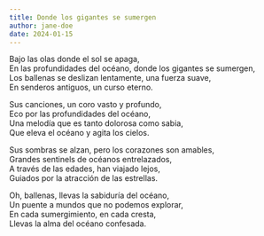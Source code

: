 ```yaml
---
title: Donde los gigantes se sumergen
author: jane-doe
date: 2024-01-15
---
```


Bajo las olas donde el sol se apaga,  
En las profundidades del océano, donde los gigantes se sumergen,  
Los ballenas se deslizan lentamente, una fuerza suave,  
En senderos antiguos, un curso eterno.  

Sus canciones, un coro vasto y profundo,  
Eco por las profundidades del océano,  
Una melodía que es tanto dolorosa como sabia,  
Que eleva el océano y agita los cielos.  

Sus sombras se alzan, pero los corazones son amables,  
Grandes sentinels de océanos entrelazados,  
A través de las edades, han viajado lejos,  
Guiados por la atracción de las estrellas.  

Oh, ballenas, llevas la sabiduría del océano,  
Un puente a mundos que no podemos explorar,  
En cada sumergimiento, en cada cresta,  
Llevas la alma del océano confesada.  
